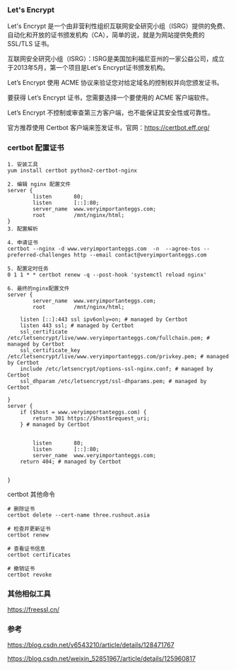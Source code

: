 ### Let's Encrypt

Let's Encrypt 是一个由非营利性组织互联网安全研究小组（ISRG）提供的免费、自动化和开放的证书颁发机构（CA），简单的说，就是为网站提供免费的 SSL/TLS 证书。

互联网安全研究小组（ISRG）：ISRG是美国加利福尼亚州的一家公益公司，成立于2013年5月，第一个项目是Let's Encrypt证书颁发机构。

Let’s Encrypt 使用 ACME 协议来验证您对给定域名的控制权并向您颁发证书。

要获得 Let’s Encrypt 证书，您需要选择一个要使用的 ACME 客户端软件。

Let’s Encrypt 不控制或审查第三方客户端，也不能保证其安全性或可靠性。

官方推荐使用 Certbot 客户端来签发证书，官网：https://certbot.eff.org/

### certbot 配置证书

```
1. 安装工具
yum install certbot python2-certbot-nginx 

2. 编辑 nginx 配置文件
server {
        listen       80;
        listen       [::]:80;
        server_name  www.veryimportanteggs.com;
        root         /mnt/nginx/html;
}
3. 配置解析

4. 申请证书
certbot --nginx -d www.veryimportanteggs.com  -n  --agree-tos --preferred-challenges http --email contact@veryimportanteggs.com

5. 配置定时任务
0 1 1 * * certbot renew -q --post-hook 'systemctl reload nginx'

6. 最终的nginx配置文件
server {
        server_name  www.veryimportanteggs.com;
        root         /mnt/nginx/html;
    
    listen [::]:443 ssl ipv6only=on; # managed by Certbot
    listen 443 ssl; # managed by Certbot
    ssl_certificate /etc/letsencrypt/live/www.veryimportanteggs.com/fullchain.pem; # managed by Certbot
    ssl_certificate_key /etc/letsencrypt/live/www.veryimportanteggs.com/privkey.pem; # managed by Certbot
    include /etc/letsencrypt/options-ssl-nginx.conf; # managed by Certbot
    ssl_dhparam /etc/letsencrypt/ssl-dhparams.pem; # managed by Certbot

}
server {
    if ($host = www.veryimportanteggs.com) {
        return 301 https://$host$request_uri;
    } # managed by Certbot


        listen       80;
        listen       [::]:80;
        server_name  www.veryimportanteggs.com;
    return 404; # managed by Certbot


}
```

certbot 其他命令

```
# 删除证书
certbot delete --cert-name three.rushout.asia

# 检查并更新证书
certbot renew

# 查看证书信息
certbot certificates

# 撤销证书
certbot revoke
```



### 其他相似工具

https://freessl.cn/

### 参考

https://blog.csdn.net/v6543210/article/details/128471767

https://blog.csdn.net/weixin_52851967/article/details/125960817